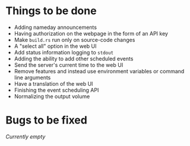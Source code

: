 # Things to be done
- Adding nameday announcements
- Having authorization on the webpage in the form of an API key
- Make `build.rs` run only on source-code changes
- A "select all" option in the web UI
- Add status information logging to `stdout`
- Adding the ability to add other scheduled events
- Send the server's current time to the web UI
- Remove features and instead use environment variables or command line arguments
- Have a translation of the web UI
- Finishing the event scheduling API
- Normalizing the output volume
# Bugs to be fixed
_Currently empty_